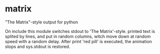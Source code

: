 matrix
======

"The Matrix"-style output for python

On include this module switches stdout to 'The Matrix'-style.
printed text is splited by lines, and put in random columns,
witch move down at random speed with a random delay.
After print 'red pill' is executed, the animation stops
and sys.stdout is restored.